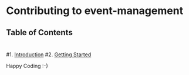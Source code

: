# Contributing to event-management
 ## Table of Contents
 #
 #1. [Introduction](#introduction)
 #2. [Getting Started](#getting-started)

Happy Coding :-)

